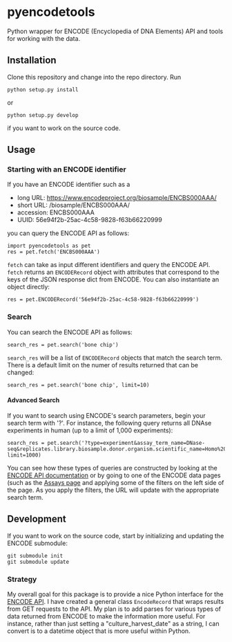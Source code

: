 pyencodetools
=============

Python wrapper for ENCODE (Encyclopedia of DNA Elements) API and tools for
working with the data.

## Installation

Clone this repository and change into the repo directory. Run 

	python setup.py install

or 

	python setup.py develop

if you want to work on the source code.

## Usage

### Starting with an ENCODE identifier

If you have an ENCODE identifier such as a

 * long URL: https://www.encodeproject.org/biosample/ENCBS000AAA/
 * short URL: /biosample/ENCBS000AAA/
 * accession: ENCBS000AAA
 * UUID: 56e94f2b-25ac-4c58-9828-f63b66220999

you can query the ENCODE API as follows:

	import pyencodetools as pet
	res = pet.fetch('ENCBS000AAA')

`fetch` can take as input different identifiers and query the ENCODE API.
`fetch` returns an `ENCODERecord` object with attributes that correspond to the
keys of the JSON response dict from ENCODE. You can also instantiate an object
directly:

	res = pet.ENCODERecord('56e94f2b-25ac-4c58-9828-f63b66220999')

### Search

You can search the ENCODE API as follows:

	search_res = pet.search('bone chip')

`search_res` will be a list of `ENCODERecord` objects that match the search
term. There is a default limit on the numer of results returned that can be
changed:

	search_res = pet.search('bone chip', limit=10)

#### Advanced Search

If you want to search using ENCODE's search parameters, begin your search term
with '?'. For instance, the following query returns all DNAse experiments in
human (up to a limit of 1,000 experiments):

	search_res = pet.search('?type=experiment&assay_term_name=DNase-seq&replicates.library.biosample.donor.organism.scientific_name=Homo%20sapiens', limit=1000)

You can see how these types of queries are constructed by looking at the
[ENCODE API documentation](https://www.encodeproject.org/help/rest-api/) or by
going to one of the ENCODE data pages (such as the [Assays
page](https://www.encodeproject.org/search/?type=experiment) and applying some
of the filters on the left side of the page. As you apply the filters, the URL
will update with the appropriate search term.

## Development

If you want to work on the source code, start by initializing and updating the 
ENCODE submodule:

	git submodule init
	git submodule update

### Strategy

My overall goal for this package is to provide a nice Python interface for the
[ENCODE API](https://www.encodeproject.org/help/rest-api/). I have created a
general class `EncodeRecord` that wraps results from GET requests to the API.
My plan is to add parses for various types of data returned from ENCODE to make
the information more useful.  For instance, rather than just setting a
"culture_harvest_date" as a string, I can convert is to a datetime object that
is more useful within Python.
